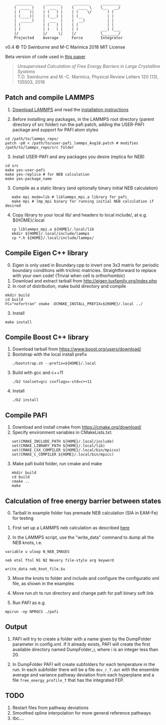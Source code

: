         _______      _______      _______     _________
        (  ____ )    (  ___  )    (  ____ \    \__   __/
        | (    )|    | (   ) |    | (    \/       ) (
        | (____)|    | (___) |    | (__           | |
        |  _____)    |  ___  |    |  __)          | |
        | (          | (   ) |    | (             | |
        | )          | )   ( |    | )          ___) (___
        |/           |/     \|    |/           \_______/
        Projected    Average      Force        Integrator


v0.4 :copyright: TD Swinburne and M-C Marinica 2018 MIT License



Beta version of code used in [this paper](https://journals.aps.org/prl/abstract/10.1103/PhysRevLett.120.135503)
> *Unsupervised Calculation of Free Energy Barriers in Large Crystalline Systems*   
> T.D. Swinburne and M.-C. Marinica, Physical Review Letters 120 (13), 135503, 2018



## Patch and compile LAMMPS

1. [Download LAMMPS](http://lammps.sandia.gov/download.html) and read the [installation instructions](http://lammps.sandia.gov/doc/Section_start.html)

2. Before installing any packages, in the LAMMPS root directory (parent directory of src folder) run the pafi patch, adding the USER-PAFI package and support for PAFI atom styles
```
cd /path/to/lammps_repo/
patch -p0 < /path/to/user-pafi_lammps_Aug18.patch # modifies /path/to/lammps_repo/src folder
```

3. Install USER-PAFI and any packages you desire (replica for NEB)
```
cd src
make yes-user-pafi
make yes-replica # for NEB calculation
make yes-package_name
```

3. Compile as a static library (and optionally binary initial NEB calculation)
```
   make mpi mode=lib # liblammps_mpi.a library for pafi
   make mpi # lmp_mpi binary for running initial NEB calculation if desired
```
4. Copy library to your local lib/ and headers to local include/, at e.g. ${HOME}/.local
```
   cp liblammps_mpi.a ${HOME}/.local/lib
   mkdir ${HOME}/.local/include/lammps
   cp *.h ${HOME}/.local/include/lammps/
```
## Compile Eigen C++ library
0. Eigen is only used in Boundary.cpp to invert one 3x3 matrix for periodic boundary conditions with triclinic matricies. Straightforward to replace with your own code! (Trivial when cell is orthorhombic)
1. Download and extract tarball from http://eigen.tuxfamily.org/index.php
2. In root of distribution, make build directory and compile
```
mkdir build
cd build
FC="nofortran" cmake -DCMAKE_INSTALL_PREFIX=${HOME}/.local ../
```
3. Install
```
make install
```
## Compile Boost C++ library
1. Download tarball from https://www.boost.org/users/download/
2. Bootstrap with the local install prefix
```
   ./bootstrap.sh --prefix=${HOME}/.local
```
3. Build with gcc and c++11
```
   ./b2 toolset=gcc cxxflags=-std=c++11
```
4. Install
```
   ./b2 install
```

## Compile PAFI
1. Download and install cmake from https://cmake.org/download/
2. Specify environment variables in CMakeLists.txt:
```
   set(CMAKE_INCLUDE_PATH ${HOME}/.local/include)
   set(CMAKE_LIBRARY_PATH ${HOME}/.local/lib)
   set(CMAKE_CXX_COMPILER ${HOME}/.local/bin/mpicxx)
   set(CMAKE_C_COMPILER ${HOME}/.local/bin/mpicc)
```
3. Make pafi build folder, run cmake and make
```
   mkdir build
   cd build
   cmake ..
   make
```

## Calculation of free energy barrier between states

0. Tarball in example folder has premade NEB calculation (SIA in EAM-Fe) for testing

1. First set up a LAMMPS neb calculation as described [here](http://lammps.sandia.gov/doc/neb.html)

2. In the LAMMPS script, use the "write_data" command to dump all the NEB knots, i.e.
```
variable u uloop N_NEB_IMAGES

neb etol ftol N1 N2 Nevery file-style arg keyword

write_data neb_knot_file.$u
```
3. Move the knots to folder and include and configure the configuratio xml file, as shown in the examples

4. Move run.sh to run directory and change path for pafi binary soft link

5. Run PAFI as e.g.
```
mpirun -np NPROCS ./pafi
```
## Output

1. PAFI will try to create a folder with a name given by the DumpFolder parameter in config.xml. If it already exists, PAFI will create the first available directory named DumpFolder_i, where i is an integer less than 20.

2. In DumpFolder PAFI will create subfolders for each temperature in the run. In each subfolder there will be a file `dev_r_T.dat` with the ensemble average and variance pathway deviation from each hyperplane and a file `free_energy_profile_T` that has the integrated FEP.

## TODO
1. Restart files from pathway deviations
2. Smoothed spline interpolation for more general reference pathways
3. tbc....
